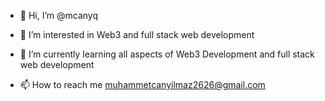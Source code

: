 - 👋 Hi, I’m @mcanyq

- 👀 I’m interested in Web3 and full stack web development

- 🌱 I’m currently learning all aspects of Web3 Development and full stack web development

- 📫 How to reach me muhammetcanyilmaz2626@gmail.com

